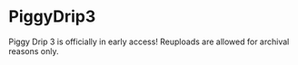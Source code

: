 # PiggyDrip3
Piggy Drip 3 is officially in early access!
Reuploads are allowed for archival reasons only.

